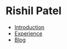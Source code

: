 # Rishil Patel

- [Introduction](introduction/introduction.md) 
- [Experience](experience/experience.md)
- [Blog](introduction/introduction.md)
